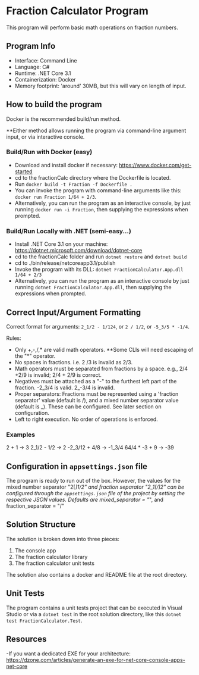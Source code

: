 ﻿# Fraction Calculator Program
This program will perform basic math operations on fraction numbers. 

## Program Info
- Interface: Command Line
- Language: C#
- Runtime: .NET Core 3.1
- Containerization: Docker
- Memory footprint: 'around' 30MB, but this will vary on length of input.

## How to build the program
Docker is the recommended build/run method.

**Either method allows running the program via command-line argument input, or via interactive console.

### Build/Run with Docker (easy)
- Download and install docker if necessary: https://www.docker.com/get-started
- cd to the fractionCalc directory where the Dockerfile is located.
- Run `docker build -t Fraction -f Dockerfile .`
- You can invoke the program with command-line arguments 
  like this: `docker run Fraction 1/64 + 2/3`.
- Alternatively, you can run the program as an interactive console, by just running `docker run -i Fraction`,
 then supplying the expressions when prompted. 

### Build/Run Locally with .NET (semi-easy...)
- Install .NET Core 3.1 on your machine: https://dotnet.microsoft.com/download/dotnet-core
- cd to the fractionCalc folder and run `dotnet restore` and `dotnet build`
- cd to ./bin/release/netcoreapp3.1/publish
- Invoke the program with its DLL: `dotnet FractionCalculator.App.dll 1/64 + 2/3`
- Alternatively, you can run the program as an interactive console by just running `dotnet FractionCalculator.App.dll`,
 then supplying the expressions when prompted. 

## Correct Input/Argument Formatting
Correct format for arguments: `2_1/2 - 1/124`, or `2 / 1/2`, or `-5_3/5 * -1/4`.

Rules:
- Only +,-,/,* are valid math operators. **Some CLIs will need escaping of the "*" operator. 
- No spaces in fractions. i.e. 2 /3 is invalid as 2/3.
- Math operators must be separated from fractions by a space. e.g., 2/4 +2/9 is invalid; 2/4 + 2/9 is correct.
- Negatives must be attached as a "-" to the furthest left part of the fraction. -2_3/4 is valid. 2_-3/4 is invalid.
- Proper separators: Fractions must be represented using a 'fraction separator' value (default is /), and
a mixed number separator value (default is _). These can be configured. See later section on configuration.
- Left to right execution. No order of operations is enforced. 

### Examples
2 + 1          -> 3
2_1/2 - 1/2    -> 2
-2_3/12 + 4/8  -> -1_3/4
64/4 \* -3 + 9 -> -39

## Configuration in `appsettings.json` file
The program is ready to run out of the box. However, the values for the mixed
number separator "2[_]1/2" and fraction separator "2_1[/]2" can be configured
through the `appsettings.json` file of the project by setting the respective JSON
values.
Defaults are mixed_separator = "_", and fraction_separator = "/"

## Solution Structure
The solution is broken down into three pieces:
1. The console app
2. The fraction calculator library
3. The fraction calculator unit tests

The solution also contains a docker and README file at the root directory. 

## Unit Tests
The program contains a unit tests project that can be executed in Visual Studio or via a `dotnet test` in the root
solution directory, like this `dotnet test FractionCalculator.Test`.

## Resources
-If you want a dedicated EXE for your architecture:
https://dzone.com/articles/generate-an-exe-for-net-core-console-apps-net-core

